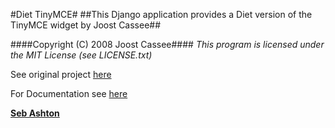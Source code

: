 #Diet TinyMCE#
##This Django application provides a Diet version of the TinyMCE widget by Joost Cassee##

####Copyright (C) 2008 Joost Cassee####
_This program is licensed under the MIT License (see LICENSE.txt)_

See original project [here](http://django-tinymce.googlecode.com)

For Documentation see [here](http://django-tinymce.readthedocs.org/en/latest/index.html)

**[Seb Ashton](http://sebashton.com)**

